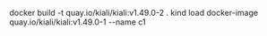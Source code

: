 
docker build -t quay.io/kiali/kiali:v1.49.0-2 .
kind load docker-image quay.io/kiali/kiali:v1.49.0-1 --name c1
